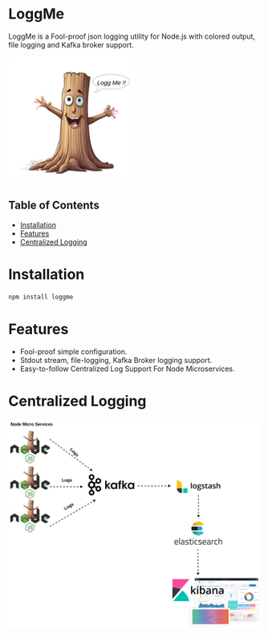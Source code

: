 # LoggMe

LoggMe is a Fool-proof json logging utility for Node.js with colored output, file logging and Kafka broker support.

<img src="./assets/LoggMe.png" alt="image" width="50%" height="50%">

## Table of Contents

- [Installation](#installation)
- [Features](#Features)
- [Centralized Logging](#centralized-logging)

# Installation

```bash
npm install loggme
```

# Features 
* Fool-proof simple configuration.
* Stdout stream, file-logging, Kafka Broker logging support.
* Easy-to-follow Centralized Log Support For Node Microservices.

# Centralized Logging 


<img src="./assets/loggMe_centralized_logging.png" alt="image">